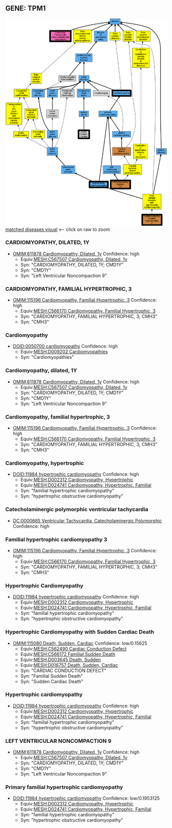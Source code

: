 
## GENE: TPM1

![image](TPM1.png)
[matched diseases visual](TPM1.png)  <-- click on raw to zoom


### CARDIOMYOPATHY, DILATED, 1Y
 * [OMIM:611878 Cardiomyopathy, Dilated, 1y](http://beta.monarchinitiative.org/disease/OMIM:611878) Confidence: high
    * Equiv:[MESH:C567507 Cardiomyopathy, Dilated, 1y](http://beta.monarchinitiative.org/disease/MESH:C567507)
    * Syn: "CARDIOMYOPATHY, DILATED, 1Y; CMD1Y"
    * Syn: "CMD1Y"
    * Syn: "Left Ventricular Noncompaction 9"

### CARDIOMYOPATHY, FAMILIAL HYPERTROPHIC, 3
 * [OMIM:115196 Cardiomyopathy, Familial Hypertrophic, 3](http://beta.monarchinitiative.org/disease/OMIM:115196) Confidence: high
    * Equiv:[MESH:C566170 Cardiomyopathy, Familial Hypertrophic, 3](http://beta.monarchinitiative.org/disease/MESH:C566170)
    * Syn: "CARDIOMYOPATHY, FAMILIAL HYPERTROPHIC, 3; CMH3"
    * Syn: "CMH3"

### Cardiomyopathy
 * [DOID:0050700 cardiomyopathy](http://beta.monarchinitiative.org/disease/DOID:0050700) Confidence: high
    * Equiv:[MESH:D009202 Cardiomyopathies](http://beta.monarchinitiative.org/disease/MESH:D009202)
    * Syn: "Cardiomyopathies"

### Cardiomyopathy, dilated, 1Y
 * [OMIM:611878 Cardiomyopathy, Dilated, 1y](http://beta.monarchinitiative.org/disease/OMIM:611878) Confidence: high
    * Equiv:[MESH:C567507 Cardiomyopathy, Dilated, 1y](http://beta.monarchinitiative.org/disease/MESH:C567507)
    * Syn: "CARDIOMYOPATHY, DILATED, 1Y; CMD1Y"
    * Syn: "CMD1Y"
    * Syn: "Left Ventricular Noncompaction 9"

### Cardiomyopathy, familial hypertrophic, 3
 * [OMIM:115196 Cardiomyopathy, Familial Hypertrophic, 3](http://beta.monarchinitiative.org/disease/OMIM:115196) Confidence: high
    * Equiv:[MESH:C566170 Cardiomyopathy, Familial Hypertrophic, 3](http://beta.monarchinitiative.org/disease/MESH:C566170)
    * Syn: "CARDIOMYOPATHY, FAMILIAL HYPERTROPHIC, 3; CMH3"
    * Syn: "CMH3"

### Cardiomyopathy, hypertrophic
 * [DOID:11984 hypertrophic cardiomyopathy](http://beta.monarchinitiative.org/disease/DOID:11984) Confidence: high
    * Equiv:[MESH:D002312 Cardiomyopathy, Hypertrophic](http://beta.monarchinitiative.org/disease/MESH:D002312)
    * Equiv:[MESH:D024741 Cardiomyopathy, Hypertrophic, Familial](http://beta.monarchinitiative.org/disease/MESH:D024741)
    * Syn: "familial hypertrophic cardiomyopathy"
    * Syn: "hypertrophic obstructive cardiomyopathy"

### Catecholaminergic polymorphic ventricular tachycardia
 * [DC:0000665 Ventricular Tachycardia, Catecholaminergic Polymorphic](http://beta.monarchinitiative.org/disease/DC:0000665) Confidence: high

### Familial hypertrophic cardiomyopathy 3
 * [OMIM:115196 Cardiomyopathy, Familial Hypertrophic, 3](http://beta.monarchinitiative.org/disease/OMIM:115196) Confidence: high
    * Equiv:[MESH:C566170 Cardiomyopathy, Familial Hypertrophic, 3](http://beta.monarchinitiative.org/disease/MESH:C566170)
    * Syn: "CARDIOMYOPATHY, FAMILIAL HYPERTROPHIC, 3; CMH3"
    * Syn: "CMH3"

### Hypertrophic Cardiomyopathy
 * [DOID:11984 hypertrophic cardiomyopathy](http://beta.monarchinitiative.org/disease/DOID:11984) Confidence: high
    * Equiv:[MESH:D002312 Cardiomyopathy, Hypertrophic](http://beta.monarchinitiative.org/disease/MESH:D002312)
    * Equiv:[MESH:D024741 Cardiomyopathy, Hypertrophic, Familial](http://beta.monarchinitiative.org/disease/MESH:D024741)
    * Syn: "familial hypertrophic cardiomyopathy"
    * Syn: "hypertrophic obstructive cardiomyopathy"

### Hypertrophic Cardiomyopathy with Sudden Cardiac Death
 * [OMIM:115080 Death, Sudden, Cardiac](http://beta.monarchinitiative.org/disease/OMIM:115080) Confidence: low/0.15625
    * Equiv:[MESH:C562490 Cardiac Conduction Defect](http://beta.monarchinitiative.org/disease/MESH:C562490)
    * Equiv:[MESH:C566172 Familial Sudden Death](http://beta.monarchinitiative.org/disease/MESH:C566172)
    * Equiv:[MESH:D003645 Death, Sudden](http://beta.monarchinitiative.org/disease/MESH:D003645)
    * Equiv:[MESH:D016757 Death, Sudden, Cardiac](http://beta.monarchinitiative.org/disease/MESH:D016757)
    * Syn: "CARDIAC CONDUCTION DEFECT"
    * Syn: "Familial Sudden Death"
    * Syn: "Sudden Cardiac Death"

### Hypertrophic cardiomyopathy
 * [DOID:11984 hypertrophic cardiomyopathy](http://beta.monarchinitiative.org/disease/DOID:11984) Confidence: high
    * Equiv:[MESH:D002312 Cardiomyopathy, Hypertrophic](http://beta.monarchinitiative.org/disease/MESH:D002312)
    * Equiv:[MESH:D024741 Cardiomyopathy, Hypertrophic, Familial](http://beta.monarchinitiative.org/disease/MESH:D024741)
    * Syn: "familial hypertrophic cardiomyopathy"
    * Syn: "hypertrophic obstructive cardiomyopathy"

### LEFT VENTRICULAR NONCOMPACTION 9
 * [OMIM:611878 Cardiomyopathy, Dilated, 1y](http://beta.monarchinitiative.org/disease/OMIM:611878) Confidence: high
    * Equiv:[MESH:C567507 Cardiomyopathy, Dilated, 1y](http://beta.monarchinitiative.org/disease/MESH:C567507)
    * Syn: "CARDIOMYOPATHY, DILATED, 1Y; CMD1Y"
    * Syn: "CMD1Y"
    * Syn: "Left Ventricular Noncompaction 9"

### Primary familial hypertrophic cardiomyopathy
 * [DOID:11984 hypertrophic cardiomyopathy](http://beta.monarchinitiative.org/disease/DOID:11984) Confidence: low/0.1953125
    * Equiv:[MESH:D002312 Cardiomyopathy, Hypertrophic](http://beta.monarchinitiative.org/disease/MESH:D002312)
    * Equiv:[MESH:D024741 Cardiomyopathy, Hypertrophic, Familial](http://beta.monarchinitiative.org/disease/MESH:D024741)
    * Syn: "familial hypertrophic cardiomyopathy"
    * Syn: "hypertrophic obstructive cardiomyopathy"
